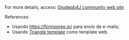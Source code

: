 For more details, access: [Grudepb4J community web site](https://grude4j.github.io/grude4jsite/)


References:
* Usando https://formspree.io/ para envio de e-mails;
* Usando [Triangle template](https://themehunt.com/item/1524992-triangle-free-responsive-creative-template) como template web.

